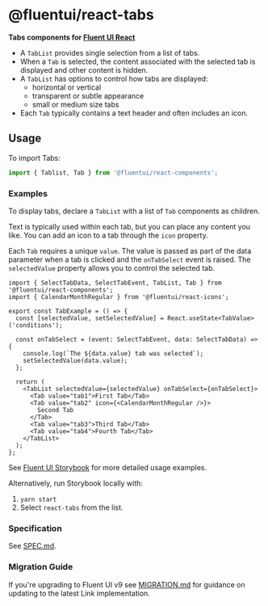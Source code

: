 # @fluentui/react-tabs

**Tabs components for [Fluent UI React](https://react.fluentui.dev/)**

- A `TabList` provides single selection from a list of tabs.
- When a `Tab` is selected, the content associated with the selected tab is displayed and other content is hidden.
- A `TabList` has options to control how tabs are displayed:
  - horizontal or vertical
  - transparent or subtle appearance
  - small or medium size tabs
- Each `Tab` typically contains a text header and often includes an icon.

## Usage

To import Tabs:

```js
import { Tablist, Tab } from '@fluentui/react-components';
```

### Examples

To display tabs, declare a `TabList` with a list of `Tab` components as children.

Text is typically used within each tab, but you can place any content you like.
You can add an icon to a tab through the `icon` property.

Each `Tab` requires a unique `value`.
The value is passed as part of the data parameter when a tab is clicked and the `onTabSelect` event is raised.
The `selectedValue` property allows you to control the selected tab.

```tsx
import { SelectTabData, SelectTabEvent, TabList, Tab } from '@fluentui/react-components';
import { CalendarMonthRegular } from '@fluentui/react-icons';

export const TabExample = () => {
  const [selectedValue, setSelectedValue] = React.useState<TabValue>('conditions');

  const onTabSelect = (event: SelectTabEvent, data: SelectTabData) => {
    console.log(`The ${data.value} tab was selected`);
    setSelectedValue(data.value);
  };

  return (
    <TabList selectedValue={selectedValue} onTabSelect={onTabSelect}>
      <Tab value="tab1">First Tab</Tab>
      <Tab value="tab2" icon={<CalendarMonthRegular />}>
        Second Tab
      </Tab>
      <Tab value="tab3">Third Tab</Tab>
      <Tab value="tab4">Fourth Tab</Tab>
    </TabList>
  );
};
```

See [Fluent UI Storybook](https://react.fluentui.dev/) for more detailed usage examples.

Alternatively, run Storybook locally with:

1. `yarn start`
2. Select `react-tabs` from the list.

### Specification

See [SPEC.md](./SPEC.md).

### Migration Guide

If you're upgrading to Fluent UI v9 see [MIGRATION.md](./MIGRATION.md) for guidance on updating to the latest Link implementation.
